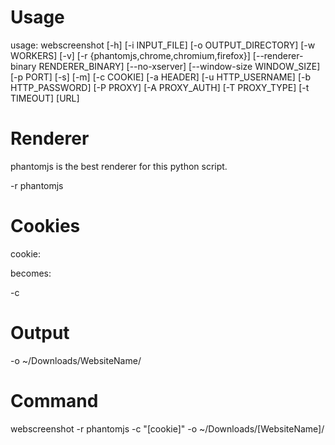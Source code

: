 # Usage

usage: webscreenshot [-h] [-i INPUT_FILE] [-o OUTPUT_DIRECTORY] [-w WORKERS]
                     [-v] [-r {phantomjs,chrome,chromium,firefox}]
                     [--renderer-binary RENDERER_BINARY] [--no-xserver]
                     [--window-size WINDOW_SIZE] [-p PORT] [-s] [-m]
                     [-c COOKIE] [-a HEADER] [-u HTTP_USERNAME]
                     [-b HTTP_PASSWORD] [-P PROXY] [-A PROXY_AUTH]
                     [-T PROXY_TYPE] [-t TIMEOUT]
                     [URL]


# Renderer

phantomjs is the best renderer for this python script.

-r phantomjs

# Cookies

cookie:


becomes:

-c 

# Output
-o ~/Downloads/WebsiteName/



# Command

webscreenshot <URL> -r phantomjs -c "[cookie]" -o ~/Downloads/[WebsiteName]/

